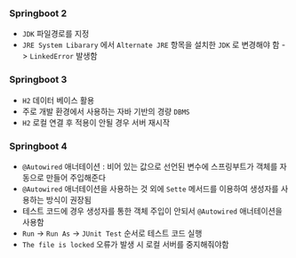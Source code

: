### Springboot 2
- `JDK` 파일경로를 지정
- `JRE System Libarary` 에서 `Alternate JRE` 항목을 설치한 `JDK` 로 변경해야 함 -> `LinkedError` 발생함 

### Springboot 3
- `H2` 데이터 베이스 활용
- 주로 개발 환경에서 사용하는 자바 기반의 경량 `DBMS`
- `H2` 로컬 연결 후 적용이 안될 경우 서버 재시작

### Springboot 4
- `@Autowired` 애너테이션 : 비어 있는 값으로 선언된 변수에 스프링부트가 객체를 자동으로 만들어 주입해준다
- `@Autowired` 애너테이션을 사용하는 것 외에 `Sette` 메서드를 이용하여 생성자를 사용하는 방식이 권장됨
- 테스트 코드에 경우 생성자를 통한 객체 주입이 안되서 `@Autowired` 애너테이션을 사용함
- `Run` -> `Run As` -> `JUnit Test` 순서로 테스트 코드 실행
- `The file is locked` 오류가 발생 시 로컬 서버를 중지해줘야함